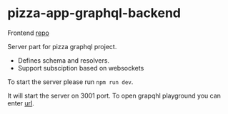 # pizza-app-graphql-backend

Frontend [repo](https://github.com/kristinashevchenko/pizza-app-graphql)

Server part for pizza graphql project.

- Defines schema and resolvers.
- Support subsciption based on websockets

To start the server please run `npm run dev`.

It will start the server on 3001 port. To open grapqhl playground you can enter [url](http://localhost:3001/graphql).
